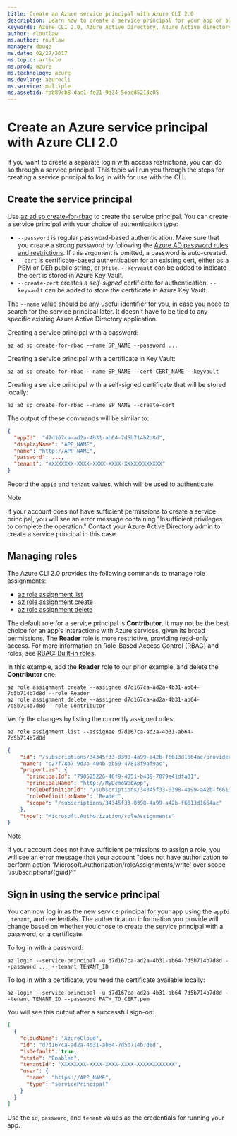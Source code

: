 ```yaml
---
title: Create an Azure service principal with Azure CLI 2.0
description: Learn how to create a service principal for your app or service with Azure CLI 2.0.
keywords: Azure CLI 2.0, Azure Active Directory, Azure Active directory, AD, RBAC
author: rloutlaw
ms.author: routlaw
manager: douge
ms.date: 02/27/2017
ms.topic: article
ms.prod: azure
ms.technology: azure
ms.devlang: azurecli
ms.service: multiple
ms.assetid: fab89cb8-dac1-4e21-9d34-5eadd5213c05
---
```


# Create an Azure service principal with Azure CLI 2.0

If you want to create a separate login with access restrictions, you can do so through a service principal. This topic will run you through the steps for creating a service principal to log in with for use with the CLI.

## Create the service principal

Use [az ad sp create-for-rbac](/cli/azure/ad/sp#create-for-rbac) to create the service principal. You can create a service principal with your choice of authentication type:

* `--password` is regular password-based authentication. Make sure that you create a strong password by following the [Azure AD password rules and restrictions](/azure/active-directory/active-directory-passwords-policy). If this argument is omitted, a password is auto-created.
* `--cert` is certificate-based authentication for an existing cert, either as a PEM or DER public string, or `@file`. `--keyvault` can be added to indicate the cert is stored in Azure Key Vault.
* `--create-cert` creates a _self-signed_ certificate for authentication. `--keyvault` can be added to store the certificate in Azure Key Vault.

The `--name` value should be any useful identifier for you, in case you need to search for the service principal later. It doesn't have to be tied to any specific existing Azure Active Directory application.

Creating a service principal with a password:

```azurecli
az ad sp create-for-rbac --name SP_NAME --password ...
```

Creating a service principal with a certificate in Key Vault:

```azurecli
az ad sp create-for-rbac --name SP_NAME --cert CERT_NAME --keyvault
```

Creating a service principal with a self-signed certificate that will be stored locally:

```azurecli
az ad sp create-for-rbac --name SP_NAME --create-cert
```

The output of these commands will be similar to:

```json
{
  "appId": "d7d167ca-ad2a-4b31-ab64-7d5b714b7d8d",
  "displayName": "APP_NAME",
  "name": "http://APP_NAME",
  "password": ...,
  "tenant": "XXXXXXXX-XXXX-XXXX-XXXX-XXXXXXXXXXXX"
}
```

Record the `appId` and `tenant` values, which will be used to authenticate.

> [!NOTE]
> If your account does not have sufficient permissions to create a service principal, you will see an error message containing "Insufficient privileges to complete the operation." Contact your Azure Active Directory admin to create a service principal in this case.

## Managing roles 

The Azure CLI 2.0 provides the following commands to manage role assignments:

* [az role assignment list](/cli/azure/role/assignment#list)
* [az role assignment create](/cli/azure/role/assignment#create)
* [az role assignment delete](/cli/azure/role/assignment#delete)

The default role for a service principal is **Contributor**. It may not be the best choice for an app's interactions with Azure services, given its broad permissions. The **Reader** role is more restrictive, providing read-only access.  For more information on Role-Based Access Control (RBAC) and roles, see [RBAC: Built-in roles](/azure/active-directory/role-based-access-built-in-roles).

In this example, add the **Reader** role to our prior example, and delete the **Contributor** one:

```azurecli-interactive
az role assignment create --assignee d7d167ca-ad2a-4b31-ab64-7d5b714b7d8d --role Reader
az role assignment delete --assignee d7d167ca-ad2a-4b31-ab64-7d5b714b7d8d --role Contributor
```

Verify the changes by listing the currently assigned roles:

```azurecli-interactive
az role assignment list --assignee d7d167ca-ad2a-4b31-ab64-7d5b714b7d8d
```

```json
{
    "id": "/subscriptions/34345f33-0398-4a99-a42b-f6613d1664ac/providers/Microsoft.Authorization/roleAssignments/c27f78a7-9d3b-404b-ab59-47818f9af9ac",
    "name": "c27f78a7-9d3b-404b-ab59-47818f9af9ac",
    "properties": {
      "principalId": "790525226-46f9-4051-b439-7079e41dfa31",
      "principalName": "http://MyDemoWebApp",
      "roleDefinitionId": "/subscriptions/34345f33-0398-4a99-a42b-f6613d1664ac/providers/Microsoft.Authorization/roleDefinitions/acdd72a7-3385-48ef-bd42-f606fba81ae7",
      "roleDefinitionName": "Reader",
      "scope": "/subscriptions/34345f33-0398-4a99-a42b-f6613d1664ac"
    },
    "type": "Microsoft.Authorization/roleAssignments"
}
```

> [!NOTE] 
> If your account does not have sufficient permissions to assign a role, you will see an error message that your account "does not have authorization to perform action 'Microsoft.Authorization/roleAssignments/write' over scope '/subscriptions/{guid}'."

## Sign in using the service principal

You can now log in as the new service principal for your app using the `appId` , `tenant`, and credentials. The authentication information you provide will change based on whether you chose to create the service principal with a password, or a certificate.

To log in with a password:

```azurecli
az login --service-principal -u d7d167ca-ad2a-4b31-ab64-7d5b714b7d8d --password ... --tenant TENANT_ID
```

To log in with a certificate, you need the certificate available locally:

```azurecli
az login --service-principal -u d7d167ca-ad2a-4b31-ab64-7d5b714b7d8d --tenant TENANT_ID --password PATH_TO_CERT.pem
```

You will see this output after a successful sign-on:

```json
[
  {
    "cloudName": "AzureCloud",
    "id": "d7d167ca-ad2a-4b31-ab64-7d5b714b7d8d",
    "isDefault": true,
    "state": "Enabled",
    "tenantId": "XXXXXXXX-XXXX-XXXX-XXXX-XXXXXXXXXXXX",
    "user": {
      "name": "https://APP_NAME",
      "type": "servicePrincipal"
    }
  }
]
```

Use the `id`, `password`, and `tenant` values as the credentials for running your app. 